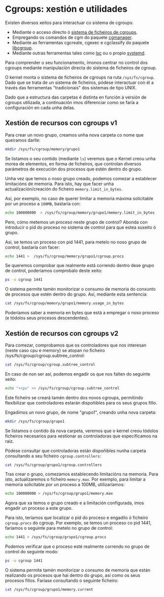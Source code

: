 # Cgroups: xestión e utilidades

Existen diversos xeitos para interactuar co sistema de cgroups:

- Mediante o acceso directo ó [sistema de ficheiros de cgroups](https://man7.org/linux/man-pages/man7/cgroups.7.html).
- Empregando os comandos de cgm do paquete [cgmanager](https://linuxcontainers.org/cgmanager/).
- Mediante as ferramentas cgcreate, cgexec e cgclassify do paquete [libcgroup](http://libcg.sourceforge.net/html/main.html).
- Mediante outras ferramentas tales como [lxc](https://linuxcontainers.org/) ou o propio [systemd](https://es.wikipedia.org/wiki/Systemd).

Para comprender o seu funcionamento, ímonos centrar no control dos cgroups mediante manipulación directa do sistema de ficheiros de cgroup.

O kernel monta o sistema de ficheiros de cgroups na ruta ```/sys/fs/cgroup```. Dado que se trata de un sistema de ficheiros, pódese interactuar con él a través das ferramentas "tradicionais" dos sistemas de tipo UNIX.

Dado que a estructura das carpetas é distinta en función á versión de cgroups utilizada, a continuación imos diferenciar como se faría a configuración en cada unha delas.

## Xestión de recursos con cgroups v1

Para crear un novo grupo, creamos unha nova carpeta co nome que queiramos darlle:

```bash
mkdir /sys/fs/cgroup/memory/grupo1
```

Se listamos o seu contido (mediante ```ls```) veremos que o Kernel creou unha morea de elementos, en forma de ficheiros, que controlan diversos parámetros de execución dos procesos que estén dentro do grupo.

Unha vez que temos o noso grupo creado,  podemos comezar a establecer limitacións de memoria. Para isto, hay que facer unha actualización/creación do ficheiro ```memory.limit_in_bytes```.

Así, por exemplo, no caso de querer limitar a memoria máxima solicitable por un proceso a ```100MB```, bastaría con:

```bash
echo 100000000  > /sys/fs/cgroup/memory/grupo1/memory.limit_in_bytes
```
Pero, cómo metemos un proceso neste grupo de control? Abonda con introducir o pid do proceso no sistema de control para que estea suxeito ó grupo. 

Así, se temos un proceso con pid 1441, para metelo no noso grupo de control, bastaría con facer:

```bash
echo 1441 >  /sys/fs/cgroup/memory/grupo1/cgroup.procs
```

Se queremos comprobar que realmente está correndo dentro dese grupo de control, poderíamos comprobalo deste xeito:

```bash
ps -o cgroup 1441
```

O sistema permite tamén monitorizar o consumo de memoria do conxunto de procesos que estén dentro do grupo. Así, mediante esta sentencia:

```bash
cat /sys/fs/cgroup/memory/grupo1/memory.usage_in_bytes
```

Poderíamos saber a memoria en bytes que está a empregar o noso proceso (e tódolos seus procesos descendentes).

## Xestión de recursos con cgroups v2

Para comezar, comprobamos que os controladores que nos interesan (neste caso cpu e memory) se atopan no ficheiro /sys/fs/cgroup/cgroup.subtree_control:

```bash
cat /sys/fs/cgroup/cgroup.subtree_control
```

En caso de non ser así, podemos engadir os que nos falten do seguinte xeito:

```bash
echo "+cpu" >> /sys/fs/cgroup/cgroup.subtree_control
```

Este ficheiro se creará tamén dentro dos novos cgroups, permitindo flexibilizar que controladores estarán dispoñibles para os seus grupos fillo.

Engadimos un novo grupo, de nome "grupo1", creando unha nova carpeta:

```bash
mkdir /sys/fs/cgroup/grupo1
```

Se listamos o contido da nova carpeta, veremos que o kernel creou tódolos ficheiros necesarios para xestionar as controladoras que especificamos na raíz.

Pódese consultar que controladoras están dispoñibles nunha carpeta consultando a seu ficheiro `cgroup.controllers`:

```bash
cat /sys/fs/cgroup/grupo1/cgroup.controllers
```

Tras crear o grupo, comezamos establecendo limitacións na memoria. Para isto, actualizaremos o ficheiro `memory.max`. Por exemplo, para limitar a memoria solicitable por un proceso a 100MB, utilizaríamos:

```bash
echo 100000000 > /sys/fs/cgroup/grupo1/memory.max
```

Agora que xa temos o grupo creado e a limitación configurada, imos engadir un proceso a este grupo. 

Para isto, teríamos que localizar o pid do proceso e engadilo ó ficheiro `cgroup.procs` do cgroup. Por exemplo, se temos un proceso co pid 1441, faríamos o seguinte para metelo no grupo de control:

```bash
echo 1441 > /sys/fs/cgroup/grupo1/cgroup.procs
```

Podemos verificar que o proceso esté realmente correndo no grupo de control do seguinte modo:

```bash
ps -o cgroup 1441
```

O sistema permite tamén monitorizar o consumo de memoria que están realizando os procesos que hai dentro do grupo, así como os seus procesos fillos. Faríase consultando o seguinte ficheiro:

```bash
cat /sys/fs/cgroup/grupo1/memory.current
```
